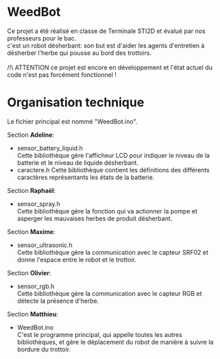 # WeedBot
Ce projet a été réalisé en classe de Terminale STI2D et évalué par nos professeurs pour le bac. <br/>
c'est un robot désherbant: son but est d'aider les agents d'entretien à désherber l'herbe qui pousse au bord des trottoirs.<br/>
<br/>
/!\ ATTENTION ce projet est encore en développement et l'état actuel du code n'est pas forcément fonctionnel ! <br/>

# Organisation technique
Le fichier principal est nommé "WeedBot.ino". <br/>

Section __Adeline__: <br/>
+ sensor_battery_liquid.h<br/>
Cette bibliothèque gère l'afficheur LCD pour indiquer le niveau de la batterie et le niveau de liquide désherbant.<br/>
+ caractere.h
Cette bibliothèque contient les définitions des différents caractères représentants les états de la batterie.

Section __Raphaël__:<br/>
+ sensor_spray.h<br/>
Cette bibliothèque gère la fonction qui va actionner la pompe et asperger les mauvaises herbes de produit désherbant.<br/>

Section __Maxime__:
+ sensor_ultrasonic.h<br/>
Cette bibliothèque gère la communication avec le capteur SRF02 et donne l'espace entre le robot et le trottoir.<br/>

Section __Olivier__: <br/>
+ sensor_rgb.h<br/>
Cette bibliothèque gère la communication avec le capteur RGB et détecte la présence d'herbe.<br/>

Section __Matthieu__: <br/>
+ WeedBot.ino<br/>
C'est le programme principal, qui appelle toutes les autres bibliothèques, et gère le déplacement du robot de manière à suivre la bordure du trottoir.
